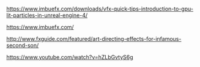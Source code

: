 <https://www.imbuefx.com/downloads/vfx-quick-tips-introduction-to-gpu-lit-particles-in-unreal-engine-4/>

<https://www.imbuefx.com/>

<http://www.fxguide.com/featured/art-directing-effects-for-infamous-second-son/>

<https://www.youtube.com/watch?v=hZLbGvtyS6g>
